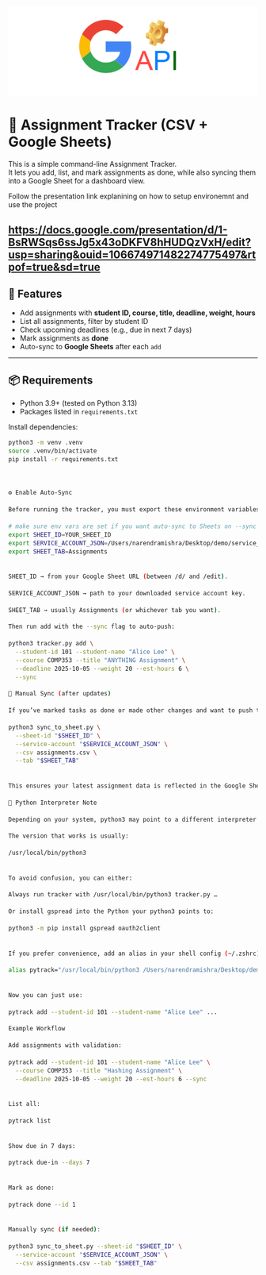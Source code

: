 
![Google API Setup](assets/gAPI.png)

# 📝 Assignment Tracker (CSV + Google Sheets)

This is a simple command-line Assignment Tracker.  
It lets you add, list, and mark assignments as done, while also syncing them into a Google Sheet for a dashboard view.

Follow the presentation link explanining on how to setup environemnt and use the project 

https://docs.google.com/presentation/d/1-BsRWSqs6ssJg5x43oDKFV8hHUDQzVxH/edit?usp=sharing&ouid=106674971482274775497&rtpof=true&sd=true
---

## 🚀 Features
- Add assignments with **student ID, course, title, deadline, weight, hours**
- List all assignments, filter by student ID
- Check upcoming deadlines (e.g., due in next 7 days)
- Mark assignments as **done**
- Auto-sync to **Google Sheets** after each `add`

---

## 📦 Requirements
- Python 3.9+ (tested on Python 3.13)
- Packages listed in `requirements.txt`

Install dependencies:
```bash
python3 -m venv .venv
source .venv/bin/activate
pip install -r requirements.txt



⚙️ Enable Auto-Sync

Before running the tracker, you must export these environment variables in your terminal:

# make sure env vars are set if you want auto-sync to Sheets on --sync
export SHEET_ID=YOUR_SHEET_ID
export SERVICE_ACCOUNT_JSON=/Users/narendramishra/Desktop/demo/service_account.json
export SHEET_TAB=Assignments


SHEET_ID → from your Google Sheet URL (between /d/ and /edit).

SERVICE_ACCOUNT_JSON → path to your downloaded service account key.

SHEET_TAB → usually Assignments (or whichever tab you want).

Then run add with the --sync flag to auto-push:

python3 tracker.py add \
  --student-id 101 --student-name "Alice Lee" \
  --course COMP353 --title "ANYTHING Assignment" \
  --deadline 2025-10-05 --weight 20 --est-hours 6 \
  --sync

🔄 Manual Sync (after updates)

If you’ve marked tasks as done or made other changes and want to push the updated CSV to Google Sheets, run:

python3 sync_to_sheet.py \
  --sheet-id "$SHEET_ID" \
  --service-account "$SERVICE_ACCOUNT_JSON" \
  --csv assignments.csv \
  --tab "$SHEET_TAB"


This ensures your latest assignment data is reflected in the Google Sheet.

🐍 Python Interpreter Note

Depending on your system, python3 may point to a different interpreter that doesn’t have gspread installed.

The version that works is usually:

/usr/local/bin/python3


To avoid confusion, you can either:

Always run tracker with /usr/local/bin/python3 tracker.py …

Or install gspread into the Python your python3 points to:

python3 -m pip install gspread oauth2client


If you prefer convenience, add an alias in your shell config (~/.zshrc):

alias pytrack="/usr/local/bin/python3 /Users/narendramishra/Desktop/demo/tracker.py"


Now you can just use:

pytrack add --student-id 101 --student-name "Alice Lee" ...

Example Workflow

Add assignments with validation:

pytrack add --student-id 101 --student-name "Alice Lee" \
  --course COMP353 --title "Hashing Assignment" \
  --deadline 2025-10-05 --weight 20 --est-hours 6 --sync


List all:

pytrack list


Show due in 7 days:

pytrack due-in --days 7


Mark as done:

pytrack done --id 1


Manually sync (if needed):

python3 sync_to_sheet.py --sheet-id "$SHEET_ID" \
  --service-account "$SERVICE_ACCOUNT_JSON" \
  --csv assignments.csv --tab "$SHEET_TAB"
